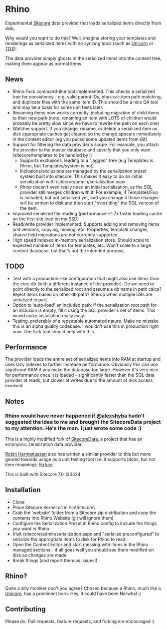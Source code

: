 # Rhino

Experimental [Sitecore](http://www.sitecore.net) data provider that loads serialized items directly from disk.

Why would you want to do this? Well, imagine storing your templates and renderings as serialized items with _no syncing tools_ (such as [Unicorn](https://github.com/kamsar/Unicorn) or [TDS](http://www.hhogdev.com/Products/Team-Development-for-Sitecore/Overview.aspx)).

The data provider simply ghosts in the serialized items into the content tree, making them appear as normal items.

## News ##

* Rhino.Fsck command-line tool implemented. This checks a serialized tree for consistency - e.g. valid parent IDs, physical:.item path matching, and duplicate files with the same item ID. This should be a nice QA tool and may be a basis for some unit tests later.
* Renaming items now works correctly, including migration of child items to their new path (note: renaming an item with LOTS of children would probably be pretty slow since we have to rewrite the path on each one)
* Watcher support. If you change, rename, or delete a serialized item on disk appropriate caches get cleared so the change appears immediately in the content editor (eg you pulled some updated items from Git)
* Support for filtering the data provider's scope. For example, you attach the provider to the master database and specify that you only want /sitecore/templates to be handled by it
    * Supports exclusions, leading to a "jagged" tree (e.g Templates is Rhino, but Templates/system is not)
    * Inclusions/exclusions are managed by the serialization preset system built into sitecore. This makes it easy to do an initial serialization with /sitecore/admin/serialization.aspx
    * Rhino doesn't even really need an initial serialization, as the SQL provider still merges children with it. For example, if Templates/Foo is included, but not serialized yet, and you change it those changes will be written to disk and then start "overriding" the SQL version of the item.
* Improved serialized file reading (performance ~1.7x faster loading cache on the first site load on my SSD)
* Read/write provider implemented: Supports adding and removing items and versions, copying, moving, etc. Properties, template changes, shared field migrations are not currently supported.
* High speed indexed in-memory serialization store. Should scale to expected number of items for templates, etc. Won't scale to a large content database, but that's not the intended purpose.

## TODO ##
* Test with a production-like configuration that might also use items from the core db (with a different instance of the provider). Do we need to point directly to the serialized root and assume a db name in path calcs? Reject items based on other db path? Interop when multiple DBs are serialized in part.
* Option to 'auto-load' an included path: if the serialization root path for an inclusion is empty, fill it using the SQL provider's set of items. This would make installation really easy.
* Testing, preferably of a repeatable automated nature. Make no mistake this is an alpha quality codebase. I wouldn't use this in production right now. The fsck tool should help with this.

## Performance ##

The provider loads the entire set of serialized items into RAM at startup and uses lazy indexes to further increase performance. Obviously this can use significant RAM if you make the database too large.
However it's very nice for performance once it is loaded - significantly faster than the SQL data provider at reads, but slower at writes due to the amount of disk access involved.

## Notes ##

### Rhino would have never happened if [@alexshyba](https://twitter.com/alexshyba) hadn't suggested the idea to me and brought the SitecoreData project to my attention. He's the man. I just wrote some code :)

This is a highly modified fork of [SitecoreData](https://github.com/pbering/SitecoreData), a project that has an embryonic serialization data provider.

[Robin Hermanussen](https://twitter.com/knifecore) also has written a similar provider to this but more geared towards usage as a unit testing tool (i.e. it supports blobs, but not item renaming): [Fixture](https://github.com/hermanussen/Sitecore-FixtureDataProvider)

This is built with Sitecore 7.0 130424

## Installation ##

* Clone
* Place Sitecore.Kernel.dll in \lib\Sitecore\
* Grab the 'website' folder from a Sitecore zip distribution and copy the contents into Rhino.Website (git will ignore them)
* Configure the Serialization Preset in Rhino.config to include the things you want in Rhino
* Visit /sitecore/admin/serialization.aspx and "serialize preconfigured" to serialize the appropriate items to disk for Rhino to read
* Open the Content Editor and start messing with items in the Rhino managed sections - if all goes well you should see them modified on disk as changes are made
* Break things (and report them as issues!)

## Rhino? ##

Quite a silly moniker don't you agree? Chosen because a Rhino, much like a [Unicorn](https://github.com/kamsar/Unicorn), has a prominent horn. Hey, it could have been Narwhal :)

## Contributing ##

Please do. Pull requests, feature requests, and forking are encouraged :)
